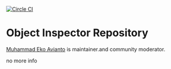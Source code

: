 [![Circle CI](https://circleci.com/gh/cdnjs/cdnjs.svg?style=svg)](https://raw.githubusercontent.com/ettoavi/object-inspector/master/inspector.js)

# Object Inspector  Repository

[Muhammad Eko Avianto](https://www.linkedin.com/in/ettoavi) is maintainer.and community moderator.

no more info
